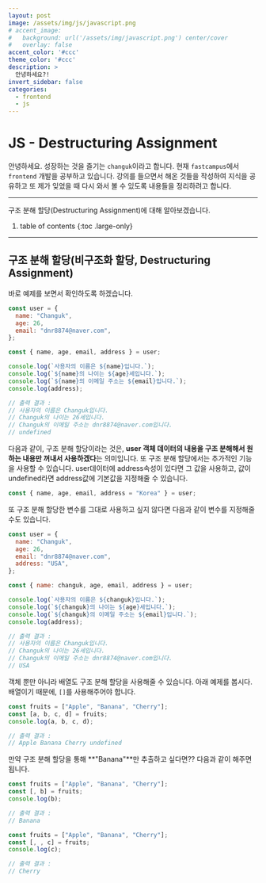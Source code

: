 ```yaml
---
layout: post
image: /assets/img/js/javascript.png
# accent_image:
#   background: url('/assets/img/javascript.png') center/cover
#   overlay: false
accent_color: '#ccc'
theme_color: '#ccc'
description: >
  안녕하세요?!
invert_sidebar: false
categories:
  - frontend
  - js
---
```


# JS - Destructuring Assignment

안녕하세요. 성장하는 것을 즐기는 `changuk`이라고 합니다. 현재 `fastcampus`에서 `frontend` 개발을 공부하고 있습니다. 강의를 들으면서 해온 것들을 작성하여 지식을 공유하고 또 제가 잊었을 때 다시 와서 볼 수 있도록 내용들을 정리하려고 합니다.

---

구조 분해 할당(Destructuring Assignment)에 대해 알아보겠습니다.

1. table of contents
{:toc .large-only}
---

## 구조 분해 할당(비구조화 할당, Destructuring Assignment)

바로 예제를 보면서 확인하도록 하겠습니다.

```javascript
const user = {
  name: "Changuk",
  age: 26,
  email: "dnr8874@naver.com",
};

const { name, age, email, address } = user;

console.log(`사용자의 이름은 ${name}입니다.`);
console.log(`${name}의 나이는 ${age}세입니다.`);
console.log(`${name}의 이메일 주소는 ${email}입니다.`);
console.log(address);

// 출력 결과 :
// 사용자의 이름은 Changuk입니다.
// Changuk의 나이는 26세입니다.
// Changuk의 이메일 주소는 dnr8874@naver.com입니다.
// undefined
```

다음과 같이, 구조 분해 할당이라는 것은, **user 객체 데이터의 내용을 구조 분해해서 원하는 내용만 꺼내서 사용하겠다**는 의미입니다. 또 구조 분해 할당에서는 추가적인 기능을 사용할 수 있습니다. user데이터에 address속성이 있다면 그 값을 사용하고, 값이 undefined라면 address값에 기본값을 지정해줄 수 있습니다.

```javascript
const { name, age, email, address = "Korea" } = user;
```

또 구조 분해 할당한 변수를 그대로 사용하고 싶지 않다면 다음과 같이 변수를 지정해줄 수도 있습니다.

```javascript
const user = {
  name: "Changuk",
  age: 26,
  email: "dnr8874@naver.com",
  address: "USA",
};

const { name: changuk, age, email, address } = user;

console.log(`사용자의 이름은 ${changuk}입니다.`);
console.log(`${changuk}의 나이는 ${age}세입니다.`);
console.log(`${changuk}의 이메일 주소는 ${email}입니다.`);
console.log(address);

// 출력 결과 :
// 사용자의 이름은 Changuk입니다.
// Changuk의 나이는 26세입니다.
// Changuk의 이메일 주소는 dnr8874@naver.com입니다.
// USA
```

객체 뿐만 아니라 배열도 구조 분해 할당을 사용해줄 수 있습니다. 아래 예제를 봅시다. 배열이기 때문에, `[]`를 사용해주어야 합니다.

```javascript
const fruits = ["Apple", "Banana", "Cherry"];
const [a, b, c, d] = fruits;
console.log(a, b, c, d);

// 출력 결과 :
// Apple Banana Cherry undefined
```

만약 구조 분해 할당을 통해 **"Banana"**만 추출하고 싶다면?? 다음과 같이 해주면 됩니다.

```javascript
const fruits = ["Apple", "Banana", "Cherry"];
const [, b] = fruits;
console.log(b);

// 출력 결과 :
// Banana
```

```javascript
const fruits = ["Apple", "Banana", "Cherry"];
const [, , c] = fruits;
console.log(c);

// 출력 결과 :
// Cherry
```
